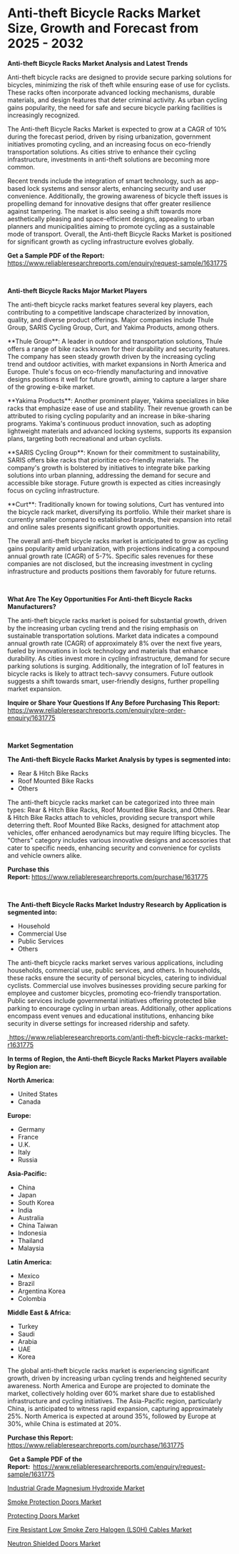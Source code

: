 <p><h1>Anti-theft Bicycle Racks Market Size, Growth and Forecast from 2025 - 2032</h1></p><p><strong>Anti-theft Bicycle Racks Market Analysis and Latest Trends</strong></p>
<p><p>Anti-theft bicycle racks are designed to provide secure parking solutions for bicycles, minimizing the risk of theft while ensuring ease of use for cyclists. These racks often incorporate advanced locking mechanisms, durable materials, and design features that deter criminal activity. As urban cycling gains popularity, the need for safe and secure bicycle parking facilities is increasingly recognized.</p><p>The Anti-theft Bicycle Racks Market is expected to grow at a CAGR of 10% during the forecast period, driven by rising urbanization, government initiatives promoting cycling, and an increasing focus on eco-friendly transportation solutions. As cities strive to enhance their cycling infrastructure, investments in anti-theft solutions are becoming more common. </p><p>Recent trends include the integration of smart technology, such as app-based lock systems and sensor alerts, enhancing security and user convenience. Additionally, the growing awareness of bicycle theft issues is propelling demand for innovative designs that offer greater resilience against tampering. The market is also seeing a shift towards more aesthetically pleasing and space-efficient designs, appealing to urban planners and municipalities aiming to promote cycling as a sustainable mode of transport. Overall, the Anti-theft Bicycle Racks Market is positioned for significant growth as cycling infrastructure evolves globally.</p></p>
<p><strong>Get a Sample PDF of the Report:&nbsp;</strong> <a href="https://www.reliableresearchreports.com/enquiry/request-sample/1631775?utm_campaign=28&utm_medium=2&utm_source=Github&utm_content=ia&utm_term=29032025&utm_id=anti-theft-bicycle-racks">https://www.reliableresearchreports.com/enquiry/request-sample/1631775</a></p>
<p>&nbsp;</p>
<p><strong>Anti-theft Bicycle Racks Major Market Players</strong></p>
<p><p>The anti-theft bicycle racks market features several key players, each contributing to a competitive landscape characterized by innovation, quality, and diverse product offerings. Major companies include Thule Group, SARIS Cycling Group, Curt, and Yakima Products, among others.</p><p>**Thule Group**: A leader in outdoor and transportation solutions, Thule offers a range of bike racks known for their durability and security features. The company has seen steady growth driven by the increasing cycling trend and outdoor activities, with market expansions in North America and Europe. Thule's focus on eco-friendly manufacturing and innovative designs positions it well for future growth, aiming to capture a larger share of the growing e-bike market.</p><p>**Yakima Products**: Another prominent player, Yakima specializes in bike racks that emphasize ease of use and stability. Their revenue growth can be attributed to rising cycling popularity and an increase in bike-sharing programs. Yakima's continuous product innovation, such as adopting lightweight materials and advanced locking systems, supports its expansion plans, targeting both recreational and urban cyclists.</p><p>**SARIS Cycling Group**: Known for their commitment to sustainability, SARIS offers bike racks that prioritize eco-friendly materials. The company's growth is bolstered by initiatives to integrate bike parking solutions into urban planning, addressing the demand for secure and accessible bike storage. Future growth is expected as cities increasingly focus on cycling infrastructure.</p><p>**Curt**: Traditionally known for towing solutions, Curt has ventured into the bicycle rack market, diversifying its portfolio. While their market share is currently smaller compared to established brands, their expansion into retail and online sales presents significant growth opportunities.</p><p>The overall anti-theft bicycle racks market is anticipated to grow as cycling gains popularity amid urbanization, with projections indicating a compound annual growth rate (CAGR) of 5-7%. Specific sales revenues for these companies are not disclosed, but the increasing investment in cycling infrastructure and products positions them favorably for future returns.</p></p>
<p>&nbsp;</p>
<p><strong>What Are The Key Opportunities For Anti-theft Bicycle Racks Manufacturers?</strong></p>
<p><p>The anti-theft bicycle racks market is poised for substantial growth, driven by the increasing urban cycling trend and the rising emphasis on sustainable transportation solutions. Market data indicates a compound annual growth rate (CAGR) of approximately 8% over the next five years, fueled by innovations in lock technology and materials that enhance durability. As cities invest more in cycling infrastructure, demand for secure parking solutions is surging. Additionally, the integration of IoT features in bicycle racks is likely to attract tech-savvy consumers. Future outlook suggests a shift towards smart, user-friendly designs, further propelling market expansion.</p></p>
<p><strong>Inquire or Share Your Questions If Any Before Purchasing This Report:</strong> <a href="https://www.reliableresearchreports.com/enquiry/pre-order-enquiry/1631775?utm_campaign=28&utm_medium=2&utm_source=Github&utm_content=ia&utm_term=29032025&utm_id=anti-theft-bicycle-racks">https://www.reliableresearchreports.com/enquiry/pre-order-enquiry/1631775</a></p>
<p>&nbsp;</p>
<p><strong>Market Segmentation</strong></p>
<p><strong>The Anti-theft Bicycle Racks Market Analysis by types is segmented into:</strong></p>
<p><ul><li>Rear & Hitch Bike Racks</li><li>Roof Mounted Bike Racks</li><li>Others</li></ul></p>
<p><p>The anti-theft bicycle racks market can be categorized into three main types: Rear & Hitch Bike Racks, Roof Mounted Bike Racks, and Others. Rear & Hitch Bike Racks attach to vehicles, providing secure transport while deterring theft. Roof Mounted Bike Racks, designed for attachment atop vehicles, offer enhanced aerodynamics but may require lifting bicycles. The "Others" category includes various innovative designs and accessories that cater to specific needs, enhancing security and convenience for cyclists and vehicle owners alike.</p></p>
<p><strong>Purchase this Report:&nbsp;</strong><a href="https://www.reliableresearchreports.com/purchase/1631775?utm_campaign=28&utm_medium=2&utm_source=Github&utm_content=ia&utm_term=29032025&utm_id=anti-theft-bicycle-racks">https://www.reliableresearchreports.com/purchase/1631775</a></p>
<p>&nbsp;</p>
<p><strong>The Anti-theft Bicycle Racks Market Industry Research by Application is segmented into:</strong></p>
<p><ul><li>Household</li><li>Commercial Use</li><li>Public Services</li><li>Others</li></ul></p>
<p><p>The anti-theft bicycle racks market serves various applications, including households, commercial use, public services, and others. In households, these racks ensure the security of personal bicycles, catering to individual cyclists. Commercial use involves businesses providing secure parking for employee and customer bicycles, promoting eco-friendly transportation. Public services include governmental initiatives offering protected bike parking to encourage cycling in urban areas. Additionally, other applications encompass event venues and educational institutions, enhancing bike security in diverse settings for increased ridership and safety.</p></p>
<p><a href="https://www.reliableresearchreports.com/anti-theft-bicycle-racks-market-r1631775?utm_campaign=28&utm_medium=2&utm_source=Github&utm_content=ia&utm_term=29032025&utm_id=anti-theft-bicycle-racks">&nbsp;https://www.reliableresearchreports.com/anti-theft-bicycle-racks-market-r1631775</a></p>
<p><strong>In terms of Region, the Anti-theft Bicycle Racks Market Players available by Region are:</strong></p>
<p>
    <p> <strong> North America: </strong>
        <ul>
            <li>United States</li>
            <li>Canada</li>
        </ul>
        </p> 
    <p> <strong> Europe: </strong>
        <ul>
            <li>Germany</li>
            <li>France</li>
            <li>U.K.</li>
            <li>Italy</li>
            <li>Russia</li>
        </ul>
        </p> 
    <p> <strong> Asia-Pacific: </strong>
        <ul>
            <li>China</li>
            <li>Japan</li>
            <li>South Korea</li>
            <li>India</li>
            <li>Australia</li>
            <li>China Taiwan</li>
            <li>Indonesia</li>
            <li>Thailand</li>
            <li>Malaysia</li>
        </ul>
        </p> 
    <p> <strong> Latin America: </strong>
        <ul>
            <li>Mexico</li>
            <li>Brazil</li>
            <li>Argentina Korea</li>
            <li>Colombia</li>
        </ul>
        </p> 
    <p> <strong> Middle East & Africa: </strong>
        <ul>
            <li>Turkey</li>
            <li>Saudi</li>
            <li>Arabia</li>
            <li>UAE</li>
            <li>Korea</li>
        </ul>
    </p>
    </p>
<p><p>The global anti-theft bicycle racks market is experiencing significant growth, driven by increasing urban cycling trends and heightened security awareness. North America and Europe are projected to dominate the market, collectively holding over 60% market share due to established infrastructure and cycling initiatives. The Asia-Pacific region, particularly China, is anticipated to witness rapid expansion, capturing approximately 25%. North America is expected at around 35%, followed by Europe at 30%, while China is estimated at 20%.</p></p>
<p><strong>Purchase this Report: </strong><a href="https://www.reliableresearchreports.com/purchase/1631775?utm_campaign=28&utm_medium=2&utm_source=Github&utm_content=ia&utm_term=29032025&utm_id=anti-theft-bicycle-racks">https://www.reliableresearchreports.com/purchase/1631775</a></p>
<p>&nbsp;<strong>Get a Sample PDF of the Report:&nbsp;&nbsp;</strong><a href="https://www.reliableresearchreports.com/enquiry/request-sample/1631775?utm_campaign=28&utm_medium=2&utm_source=Github&utm_content=ia&utm_term=29032025&utm_id=anti-theft-bicycle-racks">https://www.reliableresearchreports.com/enquiry/request-sample/1631775</a></p>
<p><strong></strong></p>
<p><p><a href="https://github.com/nwogudimouix/Market-Research-Report-List-1/blob/main/industrial-grade-magnesium-hydroxide-market.md?utm_campaign=28&utm_medium=2&utm_source=Github&utm_content=ia&utm_term=29032025&utm_id=anti-theft-bicycle-racks">Industrial Grade Magnesium Hydroxide Market</a></p><p><a href="https://github.com/abexjeliti/Market-Research-Report-List-1/blob/main/smoke-protection-doors-market.md?utm_campaign=28&utm_medium=2&utm_source=Github&utm_content=ia&utm_term=29032025&utm_id=anti-theft-bicycle-racks">Smoke Protection Doors Market</a></p><p><a href="https://github.com/hervedeidadw/Market-Research-Report-List-1/blob/main/protecting-doors-market.md?utm_campaign=28&utm_medium=2&utm_source=Github&utm_content=ia&utm_term=29032025&utm_id=anti-theft-bicycle-racks">Protecting Doors Market</a></p><p><a href="https://github.com/okornevonywx/Market-Research-Report-List-1/blob/main/fire-resistant-low-smoke-zero-halogen-ls0h-cables-market.md?utm_campaign=28&utm_medium=2&utm_source=Github&utm_content=ia&utm_term=29032025&utm_id=anti-theft-bicycle-racks">Fire Resistant Low Smoke Zero Halogen (LS0H) Cables Market</a></p><p><a href="https://github.com/duzcupetriv/Market-Research-Report-List-1/blob/main/neutron-shielded-doors-market.md?utm_campaign=28&utm_medium=2&utm_source=Github&utm_content=ia&utm_term=29032025&utm_id=anti-theft-bicycle-racks">Neutron Shielded Doors Market</a></p></p>